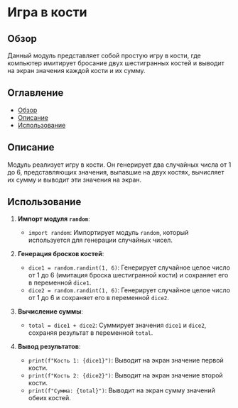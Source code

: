 # Игра в кости

## Обзор

Данный модуль представляет собой простую игру в кости, где компьютер имитирует бросание двух шестигранных костей и выводит на экран значения каждой кости и их сумму.

## Оглавление

- [Обзор](#обзор)
- [Описание](#описание)
- [Использование](#использование)

## Описание

Модуль реализует игру в кости. Он генерирует два случайных числа от 1 до 6, представляющих значения, выпавшие на двух костях, вычисляет их сумму и выводит эти значения на экран.

## Использование

1. **Импорт модуля `random`**:
   - `import random`: Импортирует модуль `random`, который используется для генерации случайных чисел.

2. **Генерация бросков костей**:
   - `dice1 = random.randint(1, 6)`: Генерирует случайное целое число от 1 до 6 (имитация броска шестигранной кости) и сохраняет его в переменной `dice1`.
   - `dice2 = random.randint(1, 6)`: Генерирует случайное целое число от 1 до 6 и сохраняет его в переменной `dice2`.

3. **Вычисление суммы**:
   - `total = dice1 + dice2`: Суммирует значения `dice1` и `dice2`, сохраняя результат в переменной `total`.

4. **Вывод результатов**:
   - `print(f"Кость 1: {dice1}")`: Выводит на экран значение первой кости.
   - `print(f"Кость 2: {dice2}")`: Выводит на экран значение второй кости.
   - `print(f"Сумма: {total}")`: Выводит на экран сумму значений обеих костей.